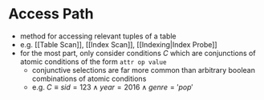 # Access Path
- method for accessing relevant tuples of a table
- e.g. [[Table Scan]], [[Index Scan]], [[Indexing|Index Probe]]
- for the most part, only consider conditions $C$ which are conjunctions of atomic conditions of the form `attr op value`
	- conjunctive selections are far more common than arbitrary boolean combinations of atomic conditions
	- e.g. $C \equiv sid=123 \land year=2016 \land genre= 'pop'$